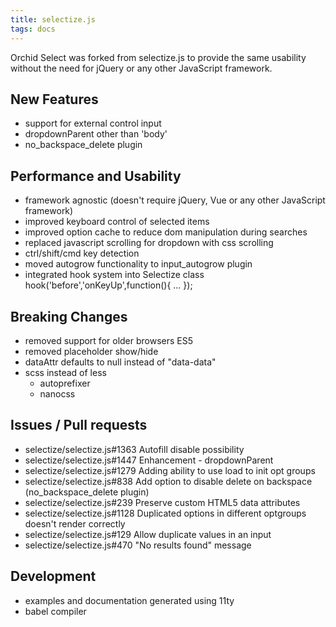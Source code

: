 ```yaml
---
title: selectize.js
tags: docs
---
```


Orchid Select was forked from selectize.js to provide the same usability without the need for jQuery or any other JavaScript framework.


## New Features
- support for external control input
- dropdownParent other than 'body'
- no_backspace_delete plugin

## Performance and Usability
- framework agnostic (doesn't require jQuery, Vue or any other JavaScript framework)
- improved keyboard control of selected items
- improved option cache to reduce dom manipulation during searches
- replaced javascript scrolling for dropdown with css scrolling
- ctrl/shift/cmd key detection
- moved autogrow functionality to input_autogrow plugin
- integrated hook system into Selectize class hook('before','onKeyUp',function(){ ... });

## Breaking Changes
- removed support for older browsers ES5
- removed placeholder show/hide
- dataAttr defaults to null instead of "data-data"
- scss instead of less
	- autoprefixer
	- nanocss

## Issues / Pull requests
- selectize/selectize.js#1363 Autofill disable possibility
- selectize/selectize.js#1447 Enhancement - dropdownParent
- selectize/selectize.js#1279 Adding ability to use load to init opt groups
- selectize/selectize.js#838 Add option to disable delete on backspace (no_backspace_delete plugin)
- selectize/selectize.js#239 Preserve custom HTML5 data attributes
- selectize/selectize.js#1128 Duplicated options in different optgroups doesn't render correctly
- selectize/selectize.js#129 Allow duplicate values in an input
- selectize/selectize.js#470 "No results found" message


## Development
- examples and documentation generated using 11ty
- babel compiler

